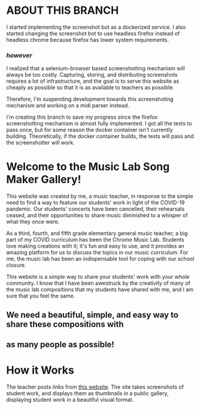 # ABOUT THIS BRANCH

I started implementing the screenshot bot as a dockerized service. I also
started changing the screenshot bot to use headless firefox instead of headless
chrome because firefox has lower system requirements.

### _however_

I realized that a selenium-browser based screenshotting mechanism will always
be too costly. Capturing, storing, and distributing screenshots requires a
lot of infrastructure, and the goal is to serve this website as cheaply as
possible so that it is as available to teachers as possible.

Therefore, I'm suspending development towards this screenshoting mechanism
and working on a midi parser instead.

I'm creating this branch to save my progress since the firefox screenshotting
mechanism is almost fully implemented. I got all the tests to pass once, but
for some reason the docker container isn't currently building. Theoretically,
if the docker container builds, the tests will pass and the screenshotter will
work.


# Welcome to the Music Lab Song Maker Gallery!

This website was created by me, a music teacher, in response to the simple
need to find a way to feature our students' work in light of the COVID-19
pandemic. Our students' concerts have been cancelled, their rehearsals ceased,
and their opportunities to share music diminished to a whisper of what they
once were.

As a third, fourth, and fifth grade elementary general music teacher, a big
part of my COVID curriculum has been the Chrome Music Lab. Students love
making creations with it; it's fun and easy to use, and it provides an
amazing platform for us to discuss the topics in our music curriculum. For me,
the music lab has been an indispensable tool for coping with our school
closure.

This website is a simple way to share your students' work with your whole
community. I know that I have been awestruck by the creativity of many of the
music lab compositions that my students have shared with me, and I am sure
that you feel the same.

## We need a beautiful, simple, and easy way to share these compositions with
## as many people as possible!

# How it Works

The teacher posts links from
[this website](http://musiclab.chromeexperiments.com/Song-Maker/).
The site takes screenshots of student work, and displays them as thumbnails
in a public gallery, displaying student work in a beautiful visual format.

